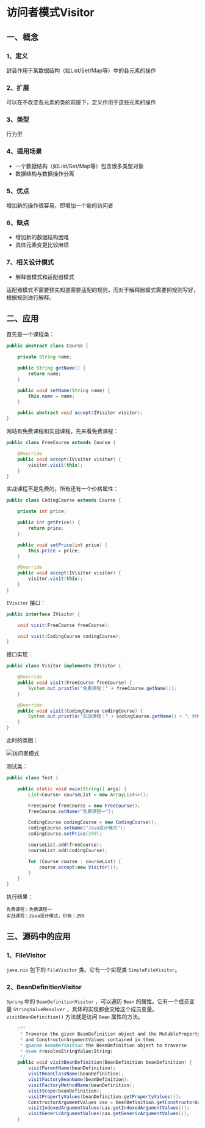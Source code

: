 # 访问者模式Visitor

<Counter :path="'pattern'" :name="'访问者模式Visitor'"></Counter>

## 一、概念

### 1、定义

封装作用于某数据结构（如List/Set/Map等）中的各元素的操作

### 2、扩展

可以在不改变各元素的类的前提下，定义作用于这些元素的操作

### 3、类型

行为型

### 4、适用场景

* 一个数据结构（如List/Set/Map等）包含很多类型对象
* 数据结构与数据操作分离

### 5、优点

增加新的操作很容易，即增加一个新的访问者

### 6、缺点

* 增加新的数据结构困难
* 具体元素变更比较麻烦

### 7、相关设计模式

* 解释器模式和适配器模式

适配器模式不需要预先知道需要适配的规则，而对于解释器模式需要把规则写好，根据规则进行解释。

## 二、应用

首先是一个课程类：

```java
public abstract class Course {

    private String name;

    public String getName() {
        return name;
    }

    public void setName(String name) {
        this.name = name;
    }

    public abstract void accept(IVisitor visitor);
}
```

网站有免费课程和实战课程，先来看免费课程：

```java
public class FreeCourse extends Course {

    @Override
    public void accept(IVisitor visitor) {
        visitor.visit(this);
    }
}
```

实战课程不是免费的，所有还有一个价格属性：

```java
public class CodingCourse extends Course {

    private int price;

    public int getPrice() {
        return price;
    }

    public void setPrice(int price) {
        this.price = price;
    }

    @Override
    public void accept(IVisitor visitor) {
        visitor.visit(this);
    }
}
```

`IVisitor` 接口：

```java
public interface IVisitor {

    void visit(FreeCourse freeCourse);

    void visit(CodingCourse codingCourse);
}
```

接口实现：

```java
public class Visitor implements IVisitor {

    @Override
    public void visit(FreeCourse freeCourse) {
        System.out.println("免费课程：" + freeCourse.getName());
    }

    @Override
    public void visit(CodingCourse codingCourse) {
        System.out.println("实战课程：" + codingCourse.getName() + "，价格：" + codingCourse.getPrice());
    }
}
```

此时的类图：

![访问者模式](https://yjtravel-public.oss-cn-beijing.aliyuncs.com/my-blog/pattern/visitor.png)

测试类：

```java
public class Test {

    public static void main(String[] args) {
        List<Course> courseList = new ArrayList<>();

        FreeCourse freeCourse = new FreeCourse();
        freeCourse.setName("免费课程一");

        CodingCourse codingCourse = new CodingCourse();
        codingCourse.setName("Java设计模式");
        codingCourse.setPrice(299);

        courseList.add(freeCourse);
        courseList.add(codingCourse);

        for (Course course : courseList) {
            course.accept(new Visitor());
        }
    }
}
```

执行结果：

```console
免费课程：免费课程一
实战课程：Java设计模式，价格：299
```

## 三、源码中的应用

### 1、FileVisitor

`java.nio` 包下的 `FileVisitor` 类。它有一个实现类 `SimpleFileVisitor`。

### 2、BeanDefinitionVisitor

`Spring` 中的 `BeanDefinitionVisitor` ，可以遍历 `Bean` 的属性。它有一个成员变量 `StringValueResolver` ，具体的实现都会交给这个成员变量。`visitBeanDefinition()` 方法就是访问 `Bean` 属性的方法。

```java
	/**
	 * Traverse the given BeanDefinition object and the MutablePropertyValues
	 * and ConstructorArgumentValues contained in them.
	 * @param beanDefinition the BeanDefinition object to traverse
	 * @see #resolveStringValue(String)
	 */
	public void visitBeanDefinition(BeanDefinition beanDefinition) {
		visitParentName(beanDefinition);
		visitBeanClassName(beanDefinition);
		visitFactoryBeanName(beanDefinition);
		visitFactoryMethodName(beanDefinition);
		visitScope(beanDefinition);
		visitPropertyValues(beanDefinition.getPropertyValues());
		ConstructorArgumentValues cas = beanDefinition.getConstructorArgumentValues();
		visitIndexedArgumentValues(cas.getIndexedArgumentValues());
		visitGenericArgumentValues(cas.getGenericArgumentValues());
	}
```

<Valine></Valine>
